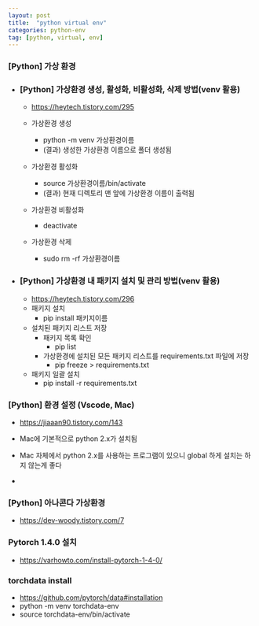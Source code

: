 ```yaml
---
layout: post
title:  "python virtual env"
categories: python-env
tag: [python, virtual, env]
---
```



### [Python] 가상 환경

- ### [Python] 가상환경 생성, 활성화, 비활성화, 삭제 방법(venv 활용)

  - https://heytech.tistory.com/295

  - 가상환경 생성
    - python -m venv 가상환경이름
    - (결과) 생성한 가상환경 이름으로 폴더 생성됨
  - 가상환경 활성화
    - source 가상환경이름/bin/activate
    - (결과) 현재 디렉토리 맨 앞에 가상환경 이름이 출력됨
  - 가상환경 비활성화
    - deactivate
  - 가상환경 삭제
    - sudo rm -rf 가상환경이름

- ### [Python] 가상환경 내 패키지 설치 및 관리 방법(venv 활용)

  - https://heytech.tistory.com/296
  - 패키지 설치
    - pip install 패키지이름
  - 설치된 패키지 리스트 저장
    - 패키지 목록 확인
      - pip list
    - 가상환경에 설치된 모든 패키지 리스트를 requirements.txt 파일에 저장
      - pip freeze > requirements.txt
  - 패키지 일괄 설치
    - pip install -r requirements.txt



### [Python] 환경 설정 (Vscode, Mac)

- https://jiaaan90.tistory.com/143

- Mac에 기본적으로 python 2.x가 설치됨
- Mac 자체에서 python 2.x를 사용하는 프로그램이 있으니 global 하게 설치는 하지 않는게 좋다
- 



### [Python] 아나콘다 가상환경

- https://dev-woody.tistory.com/7



### Pytorch 1.4.0 설치

- https://varhowto.com/install-pytorch-1-4-0/





### torchdata install

- https://github.com/pytorch/data#installation
- python -m venv torchdata-env
- source torchdata-env/bin/activate